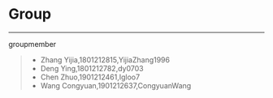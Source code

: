# Group

------
groupmember
> * Zhang Yijia,1801212815,YijiaZhang1996
> * Deng Ying,1801212782,dy0703
> * Chen Zhuo,1901212461,Igloo7
> * Wang Congyuan,1901212637,CongyuanWang